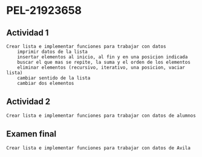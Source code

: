 # PEL-21923658
  ## Actividad 1
	Crear lista e implementar funciones para trabajar con datos
		imprimir datos de la lista
		insertar elementos al inicio, al fin y en una posicion indicada
		buscar el que mas se repite, la suma y el orden de los elementos
		eliminar elementos (recursivo, iterativo, una posicion, vaciar lista)
		cambiar sentido de la lista
		cambiar dos elementos
  ## Actividad 2
	Crear lista e implementar funciones para trabajar con datos de alumnos
  ## Examen final
	Crear lista e implementar funciones para trabajar con datos de Avila
